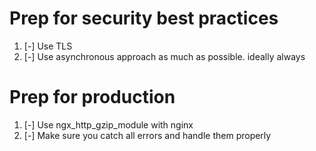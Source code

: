 # Prep for security best practices

1. [-] Use TLS
2. [-] Use asynchronous approach as much as possible. ideally always

# Prep for production

1. [-] Use ngx_http_gzip_module with nginx
2. [-] Make sure you catch all errors and handle them properly
